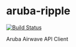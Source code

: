 # aruba-ripple

[![Build Status](https://travis-ci.org/rsolomo/hipchat-client.svg?branch=master)](https://travis-ci.org/rsolomo/hipchat-client)

Aruba Airwave API Client
